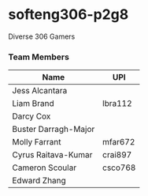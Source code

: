 # softeng306-p2g8
Diverse 306 Gamers

### Team Members

| Name | UPI |
| ---- | --- |
| Jess Alcantara | |
| Liam Brand | lbra112 |
| Darcy Cox | |
| Buster Darragh-Major | |
| Molly Farrant | mfar672 |
| Cyrus Raitava-Kumar | crai897 |
| Cameron Scoular | csco768 |
| Edward Zhang | |
